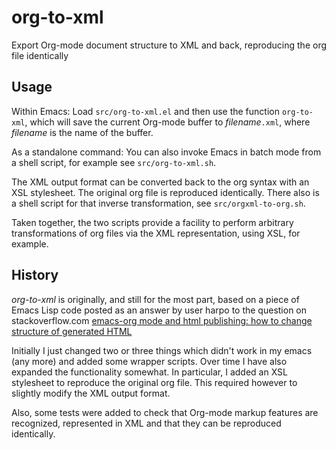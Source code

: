 org-to-xml
==========

Export Org-mode document structure to XML and back, reproducing the
org file identically


Usage
-----

Within Emacs: Load `src/org-to-xml.el` and then use the function
`org-to-xml`, which will save the current Org-mode buffer to
*filename*`.xml`, where *filename* is the name of the buffer.

As a standalone command: You can also invoke Emacs in batch mode from
a shell script, for example see `src/org-to-xml.sh`.

The XML output format can be converted back to the org syntax
with an XSL stylesheet. The original org file is reproduced
identically. There also is a shell script for that inverse
transformation, see `src/orgxml-to-org.sh`.

Taken together, the two scripts provide a facility to perform
arbitrary transformations of org files via the XML representation,
using XSL, for example.


History
-------

*org-to-xml* is originally, and still for the most part, based on a
piece of Emacs Lisp code posted as an answer by user harpo to the
question on stackoverflow.com
[emacs-org mode and html publishing: how to change structure of generated HTML](http://stackoverflow.com/questions/14323854/emacs-org-mode-and-html-publishing-how-to-change-structure-of-generated-html)

Initially I just changed two or three things which didn't work in my
emacs (any more) and added some wrapper scripts. Over time I have also
expanded the functionality somewhat. In particular, I added an XSL
stylesheet to reproduce the original org file. This required
however to slightly modify the XML output format.

Also, some tests were added to check that Org-mode markup features are
recognized, represented in XML and that they can be reproduced
identically.
